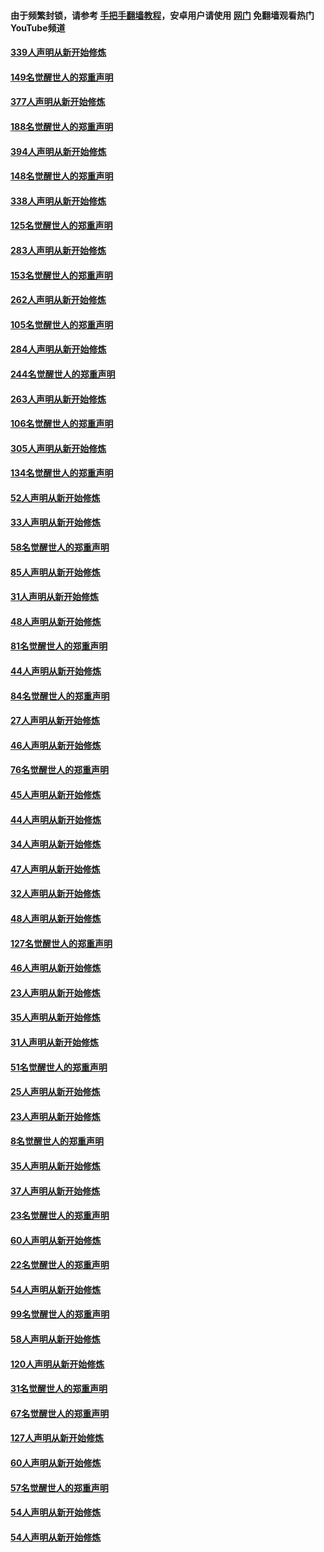 #### 由于频繁封锁，请参考 [手把手翻墙教程](https://github.com/gfw-breaker/guides/wiki/)，安卓用户请使用 [网门](https://github.com/gfw-breaker/nogfw/blob/master/dl.md?t=05162001) 免翻墙观看热门YouTube频道 

#### [339人声明从新开始修炼](../pages/91/425690.md?t=05162001) 

#### [149名觉醒世人的郑重声明](../pages/91/425689.md?t=05162001) 

#### [377人声明从新开始修炼](../pages/91/424867.md?t=05162001) 

#### [188名觉醒世人的郑重声明](../pages/91/424866.md?t=05162001) 

#### [394人声明从新开始修炼](../pages/91/423914.md?t=05162001) 

#### [148名觉醒世人的郑重声明](../pages/91/423913.md?t=05162001) 

#### [338人声明从新开始修炼](../pages/91/423540.md?t=05162001) 

#### [125名觉醒世人的郑重声明](../pages/91/423539.md?t=05162001) 

#### [283人声明从新开始修炼](../pages/91/423296.md?t=05162001) 

#### [153名觉醒世人的郑重声明](../pages/91/423295.md?t=05162001) 

#### [262人声明从新开始修炼](../pages/91/423004.md?t=05162001) 

#### [105名觉醒世人的郑重声明](../pages/91/423003.md?t=05162001) 

#### [284人声明从新开始修炼](../pages/91/422707.md?t=05162001) 

#### [244名觉醒世人的郑重声明](../pages/91/422706.md?t=05162001) 

#### [263人声明从新开始修炼](../pages/91/422553.md?t=05162001) 

#### [106名觉醒世人的郑重声明](../pages/91/422552.md?t=05162001) 

#### [305人声明从新开始修炼](../pages/91/422153.md?t=05162001) 

#### [134名觉醒世人的郑重声明](../pages/91/422152.md?t=05162001) 

#### [52人声明从新开始修炼](../pages/91/421846.md?t=05162001) 

#### [33人声明从新开始修炼](../pages/91/421804.md?t=05162001) 

#### [58名觉醒世人的郑重声明](../pages/91/421845.md?t=05162001) 

#### [85人声明从新开始修炼](../pages/91/421769.md?t=05162001) 

#### [31人声明从新开始修炼](../pages/91/421763.md?t=05162001) 

#### [48人声明从新开始修炼](../pages/91/421605.md?t=05162001) 

#### [81名觉醒世人的郑重声明](../pages/91/421656.md?t=05162001) 

#### [44人声明从新开始修炼](../pages/91/421544.md?t=05162001) 

#### [84名觉醒世人的郑重声明](../pages/91/421543.md?t=05162001) 

#### [27人声明从新开始修炼](../pages/91/421465.md?t=05162001) 

#### [46人声明从新开始修炼](../pages/91/421454.md?t=05162001) 

#### [76名觉醒世人的郑重声明](../pages/91/421453.md?t=05162001) 

#### [45人声明从新开始修炼](../pages/91/421452.md?t=05162001) 

#### [44人声明从新开始修炼](../pages/91/421422.md?t=05162001) 

#### [34人声明从新开始修炼](../pages/91/421322.md?t=05162001) 

#### [47人声明从新开始修炼](../pages/91/421264.md?t=05162001) 

#### [32人声明从新开始修炼](../pages/91/421225.md?t=05162001) 

#### [48人声明从新开始修炼](../pages/91/421202.md?t=05162001) 

#### [127名觉醒世人的郑重声明](../pages/91/421224.md?t=05162001) 

#### [46人声明从新开始修炼](../pages/91/421203.md?t=05162001) 

#### [23人声明从新开始修炼](../pages/91/421138.md?t=05162001) 

#### [35人声明从新开始修炼](../pages/91/421122.md?t=05162001) 

#### [31人声明从新开始修炼](../pages/91/421081.md?t=05162001) 

#### [51名觉醒世人的郑重声明](../pages/91/421080.md?t=05162001) 

#### [25人声明从新开始修炼](../pages/91/421020.md?t=05162001) 

#### [23人声明从新开始修炼](../pages/91/420884.md?t=05162001) 

#### [8名觉醒世人的郑重声明](../pages/91/420883.md?t=05162001) 

#### [35人声明从新开始修炼](../pages/91/420809.md?t=05162001) 

#### [37人声明从新开始修炼](../pages/91/420766.md?t=05162001) 

#### [23名觉醒世人的郑重声明](../pages/91/420765.md?t=05162001) 

#### [60人声明从新开始修炼](../pages/91/420727.md?t=05162001) 

#### [22名觉醒世人的郑重声明](../pages/91/420726.md?t=05162001) 

#### [54人声明从新开始修炼](../pages/91/420529.md?t=05162001) 

#### [99名觉醒世人的郑重声明](../pages/91/420528.md?t=05162001) 

#### [58人声明从新开始修炼](../pages/91/420198.md?t=05162001) 

#### [120人声明从新开始修炼](../pages/91/420141.md?t=05162001) 

#### [31名觉醒世人的郑重声明](../pages/91/420197.md?t=05162001) 

#### [67名觉醒世人的郑重声明](../pages/91/420140.md?t=05162001) 

#### [127人声明从新开始修炼](../pages/91/420082.md?t=05162001) 

#### [60人声明从新开始修炼](../pages/91/420081.md?t=05162001) 

#### [57名觉醒世人的郑重声明](../pages/91/420080.md?t=05162001) 

#### [54人声明从新开始修炼](../pages/91/419533.md?t=05162001) 

#### [54人声明从新开始修炼](../pages/91/419532.md?t=05162001) 

